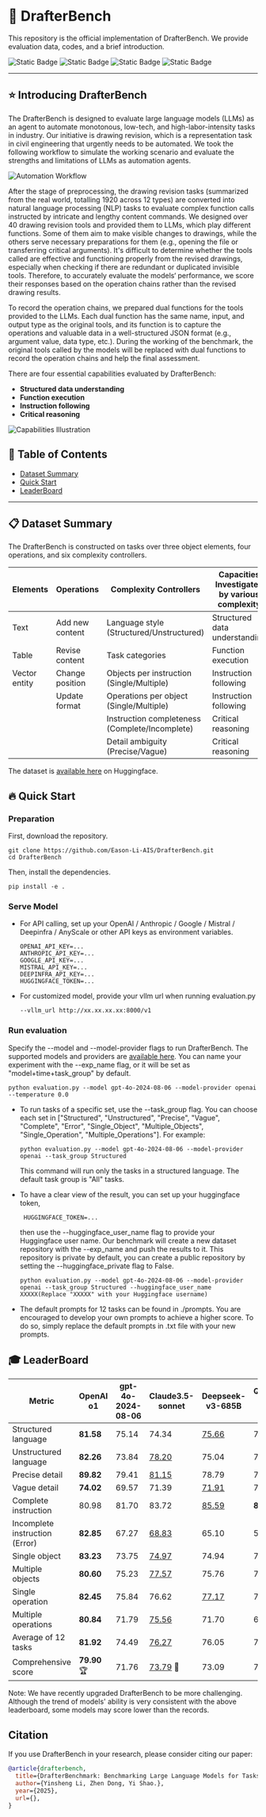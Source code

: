 # :wrench: DrafterBench
This repository is the official implementation of DrafterBench. We provide evaluation data, codes, and a brief introduction.

![Static Badge](https://img.shields.io/badge/Code_License-MIT_License-blue) ![Static Badge](https://img.shields.io/badge/Linux_%2F_OSX-passing-green) ![Static Badge](https://img.shields.io/badge/Window-failing-red) ![Static Badge](https://img.shields.io/badge/python-3.10%2B-purple)


---

## :star: Introducing DrafterBench

The DrafterBench is designed to evaluate large language models (LLMs) as an agent to automate monotonous, low-tech, and high-labor-intensity tasks in industry. Our initiative is drawing revision, which is a representation task in civil engineering that urgently needs to be automated. We took the following workflow to simulate the working scenario and evaluate the strengths and limitations of LLMs as automation agents.

![Automation Workflow](/figures/Workflow.png "Automation Workflow")

After the stage of preprocessing, the drawing revision tasks (summarized from the real world, totalling 1920 across 12 types) are converted into natural language processing (NLP) tasks to evaluate complex function calls instructed by intricate and lengthy content commands. We designed over 40 drawing revision tools and provided them to LLMs, which play different functions. Some of them aim to make visible changes to drawings, while the others serve necessary preparations for them (e.g., opening the file or transferring critical arguments). It's difficult to determine whether the tools called are effective and functioning properly from the revised drawings, especially when checking if there are redundant or duplicated invisible tools. Therefore, to accurately evaluate the models‘ performance, we score their responses based on the operation chains rather than the revised drawing results.

To record the operation chains, we prepared dual functions for the tools provided to the LLMs. Each dual function has the same name, input, and output type as the original tools, and its function is to capture the operations and valuable data in a well-structured JSON format (e.g., argument value, data type, etc.). During the working of the benchmark, the original tools called by the models will be replaced with dual functions to record the operation chains and help the final assessment.

There are four essential capabilities evaluated by DrafterBench:
- **Structured data understanding**
- **Function execution**
- **Instruction following**
- **Critical reasoning**

![Capabilities Illustration](/figures/Capabilities.png "Capabilities Illustration")

## :ski: Table of Contents

- [Dataset Summary](#dataset-summary)
- [Quick Start](#quick-start)
- [LeaderBoard](#leaderboard)

---

## :clipboard: <span id="dataset-summary">Dataset Summary</span>

The DrafterBench is constructed on tasks over three object elements, four operations, and six complexity controllers.

| Elements         | Operations              | Complexity Controllers                       | Capacities Investigated by various complexity         |
|------------------|-------------------------|----------------------------------------------|-------------------------------------------------------|
| Text             | Add new content         |Language style (Structured/Unstructured)      |Structured data understanding                          |
| Table            | Revise content          |Task categories                               |Function execution                                     |
| Vector entity    | Change position         |Objects per instruction (Single/Multiple)     |Instruction following                                  |
|                  | Update format           |Operations per object (Single/Multiple)       |Instruction following                                  |
|                  |                         |Instruction completeness (Complete/Incomplete)|Critical reasoning                                     |
|                  |                         |Detail ambiguity (Precise/Vague)              |Critical reasoning                                     |

The dataset is [available here](https://huggingface.co/datasets/Eason666/DrafterBenchmark) on Huggingface.

## :fire: <span id="quick-start">Quick Start</span>

### Preparation
First, download the repository.

```shell
git clone https://github.com/Eason-Li-AIS/DrafterBench.git
cd DrafterBench
```

Then, install the dependencies.

```shell
pip install -e .
```

### Serve Model
- For API calling, set up your OpenAI / Anthropic / Google / Mistral / Deepinfra / AnyScale or other API keys as environment variables.

    ```shell
    OPENAI_API_KEY=...
    ANTHROPIC_API_KEY=...
    GOOGLE_API_KEY=...
    MISTRAL_API_KEY=...
    DEEPINFRA_API_KEY=...
    HUGGINGFACE_TOKEN=...
    ```
- For customized model, provide your vllm url when running evaluation.py

    ```shell
    --vllm_url http://xx.xx.xx.xx:8000/v1
    ```

### Run evaluation
Specify the --model and --model-provider flags to run DrafterBench. The supported models and providers are [available here](https://docs.litellm.ai/docs/providers). You can name your experiment with the --exp_name flag, or it will be set as "model+time+task_group" by default.
```shell
python evaluation.py --model gpt-4o-2024-08-06 --model-provider openai --temperature 0.0
```

- To run tasks of a specific set, use the --task_group flag. You can choose each set in ["Structured", "Unstructured", "Precise", "Vague", "Complete", "Error", "Single_Object", "Multiple_Objects", "Single_Operation", "Multiple_Operations"]. For example:

  ```shell
  python evaluation.py --model gpt-4o-2024-08-06 --model-provider openai --task_group Structured
  ```
  This command will run only the tasks in a structured language. The default task group is "All" tasks.

- To have a clear view of the result, you can set up your huggingface token, 
  ```shell
   HUGGINGFACE_TOKEN=...
  ```
  then use the --huggingface_user_name flag to provide your Huggingface user name. Our benchmark will create a new dataset repository with the --exp_name and push the results to it. This repository is private by default, you can create a public repository by setting the --huggingface_private flag to False.
  ```shell
  python evaluation.py --model gpt-4o-2024-08-06 --model-provider openai --task_group Structured --huggingface_user_name XXXXX(Replace "XXXXX" with your Huggingface username)
  ```
- The default prompts for 12 tasks can be found in ./prompts. You are encouraged to develop your own prompts to achieve a higher score. To do so, simply replace the default prompts in .txt file with your new prompts.

## :mortar_board: <span id="leaderboard">LeaderBoard</span>

| Metric  |  OpenAI o1 | gpt-4o-2024-08-06 | Claude3.5-sonnet | Deepseek-v3-685B | Qwen2.5-72B-Instruct | Llama3-70B-Instruct |
|---------|-----------|------------|------------------|-------------|----------|-----------------|
| Structured language    | **81.58**     | 75.14      | 74.34            | <ins>75.66</ins>       | 74.57    | 68.96           |
| Unstructured language  | **82.26**     | 73.84      | <ins>78.20</ins>            | 75.04       | 72.16    | 67.92           |
| Precise detail      | **89.82**     | 79.41      | <ins>81.15</ins>            | 78.79       | 75.12    | 71.36           |
| Vague detail      | **74.02**     | 69.57      | 71.39            | <ins>71.91</ins>       | 71.55    | 65.37           |
| Complete instruction     | 80.98     | 81.70      | 83.72            | <ins>85.59</ins>       | **87.58**    | 83.10           |
| Incomplete instruction (Error)     | **82.85**     | 67.27      | <ins>68.83</ins>            | 65.10       | 59.16    | 53.78           |
| Single object  | **83.23**     | 73.75      | <ins>74.97</ins>            | 74.94       | 74.18    | 67.22           |
| Multiple objects | **80.60**     | 75.23      | <ins>77.57</ins>            | 75.76       | 72.56    | 69.66           |
| Single operation  | **82.45**     | 75.84      | 76.62            | <ins>77.17</ins>       | 75.88    | 71.02           |
| Multiple operations | **80.84**     | 71.79      | <ins>75.56</ins>            | 71.70       | 68.36    | 63.27           |
| Average of 12 tasks      | **81.92**     | 74.49      | <ins>76.27</ins>            | 76.05       | 73.37    | 68.44           |
|  Comprehensive score       |  **79.90** :trophy:    | 71.76      | <ins>73.79</ins> :gem:           | 73.09       | 70.52    | 64.95           |

Note: We have recently upgraded DrafterBench to be more challenging. Although the trend of models' ability is very consistent with the above leaderboard, some models may score lower than the records.

## Citation

If you use DrafterBench in your research, please consider citing our paper:

```bibtex
@article{drafterbench,
  title={DrafterBenchmark: Benchmarking Large Language Models for Tasks Automation in Civil Engineering},
  author={Yinsheng Li, Zhen Dong, Yi Shao.},
  year={2025},
  url={},
}
